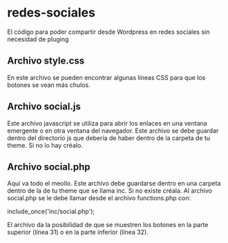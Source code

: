# redes-sociales
El código para poder compartir desde Wordpress en redes sociales sin necesidad de pluging 

## Archivo style.css
En este archivo se pueden encontrar algunas líneas CSS para que los botones se vean más chulos.

## Archivo social.js
Este archivo javascript se utiliza para abrir los enlaces en una ventana emergente o en otra ventana del navegador. Este archivo se debe guardar dentro del directorio js que debería de haber dentro de la carpeta de tu theme. Si no lo hay créalo.

## Archivo social.php
Aquí va todo el meollo. Este archivo debe guardarse dentro en una carpeta dentro de la de tu theme que se llama inc. Si no existe créala. Al archivo social.php se le debe llamar desde el archivo functions.php con:

include_once('inc/social.php');

El archivo da la posibilidad de que se muestren los botones en la parte superior (línea 31) o en la parte inferior (línea 32).
